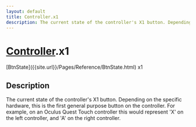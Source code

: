 ```yaml
---
layout: default
title: Controller.x1
description: The current state of the controller's X1 button. Depending on the specific hardware, this is the first general purpose button on the controller. For example, on an Oculus Quest Touch controller this would represent 'X' on the left controller, and 'A' on the right controller.
---
```

# [Controller]({{site.url}}/Pages/Reference/Controller.html).x1

<div class='signature' markdown='1'>
[BtnState]({{site.url}}/Pages/Reference/BtnState.html) x1
</div>

## Description
The current state of the controller's X1 button.
Depending on the specific hardware, this is the first general
purpose button on the controller. For example, on an Oculus Quest
Touch controller this would represent 'X' on the left controller,
and 'A' on the right controller.

